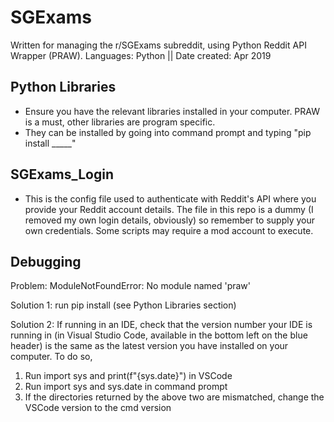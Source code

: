 # SGExams
Written for managing the r/SGExams subreddit, using Python Reddit API Wrapper (PRAW). Languages: Python || Date created: Apr 2019

## Python Libraries
- Ensure you have the relevant libraries installed in your computer. PRAW is a must, other libraries are program specific.
- They can be installed by going into command prompt and typing "pip install _____"

## SGExams_Login
- This is the config file used to authenticate with Reddit's API where you provide your Reddit account details. The file in this repo is a dummy (I removed my own login details, obviously) so remember to supply your own credentials. Some scripts may require a mod account to execute.


## Debugging

Problem: ModuleNotFoundError: No module named 'praw'

Solution 1: run pip install (see Python Libraries section)

Solution 2: If running in an IDE, check that the version number your IDE is running in (in Visual Studio Code, available in the bottom left on the blue header) is the same as the latest version you have installed on your computer. To do so,
1. Run import sys and print(f"{sys.date}") in VSCode
2. Run import sys and sys.date in command prompt
3. If the directories returned by the above two are mismatched, change the VSCode version to the cmd version
